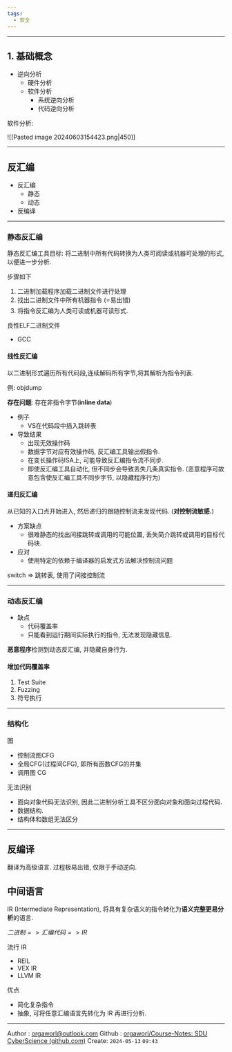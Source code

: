 ```yaml
---
tags:
  - 安全
---
```

---
## 1. 基础概念

- 逆向分析
	- 硬件分析
	- 软件分析
		- 系统逆向分析
		- 代码逆向分析


软件分析:

![[Pasted image 20240603154423.png|450]]







---
## 反汇编

- 反汇编
	- 静态
	- 动态
- 反编译

---
### 静态反汇编
静态反汇编工具目标: 将二进制中所有代码转换为人类可阅读或机器可处理的形式,以便进一步分析.

步骤如下
1. 二进制加载程序加载二进制文件进行处理
2. 找出二进制文件中所有机器指令  (⭐易出错)
3. 将指令反汇编为人类可读或机器可读形式.

良性ELF二进制文件
- GCC
#### 线性反汇编
以二进制形式遍历所有代码段,连续解码所有字节,将其解析为指令列表.

例: objdump

**存在问题**: 存在非指令字节(**inline data**)
- 例子
	- VS在代码段中插入跳转表
- 导致结果
	- 出现无效操作码
	- 数据字节对应有效操作码, 反汇编工具输出假指令.
	- 在变长操作码ISA上, 可能导致反汇编指令流不同步.
	- 即使反汇编工具自动化, 但不同步会导致丢失几条真实指令.
		(恶意程序可故意包含使反汇编工具不同步字节, 以隐藏程序行为)


#### 递归反汇编
从已知的入口点开始进入, 然后递归的跟随控制流来发现代码. (**对控制流敏感.**)

- 方案缺点
	- 很难静态的找出间接跳转或调用的可能位置, 丢失简介跳转或调用的目标代码块.
- 应对
	- 使用特定的依赖于编译器的启发式方法解决控制流问题

switch => 跳转表, 使用了间接控制流

---
### 动态反汇编


- 缺点
	- 代码覆盖率
	- 只能看到运行期间实际执行的指令, 无法发现隐藏信息.

**恶意程序**检测到动态反汇编, 并隐藏自身行为.


#### 增加代码覆盖率

1. Test Suite
2. Fuzzing
3. 符号执行



---
### 结构化

图
- 控制流图CFG
- 全局CFG(过程间CFG), 即所有函数CFG的并集
- 调用图 CG


无法识别
- 面向对象代码无法识别, 因此二进制分析工具不区分面向对象和面向过程代码.
- 数据结构.
- 结构体和数组无法区分





---
## 反编译
翻译为高级语言. 过程极易出错, 仅限于手动逆向.



## 中间语言
IR (Intermediate Representation), 将具有复杂语义的指令转化为**语义完整更易分析**的语言.

$二进制=>汇编代码=>IR$


流行 IR
- REIL
- VEX IR
- LLVM IR

优点
- 简化复杂指令
- 抽象, 可将任意汇编语言先转化为 IR 再进行分析.



---
Author : orgaworl@outlook.com
Github : [orgaworl/Course-Notes: SDU CyberScience (github.com)](https://github.com/orgaworl/Course-Notes)
Create: `2024-05-13` `09:43`
